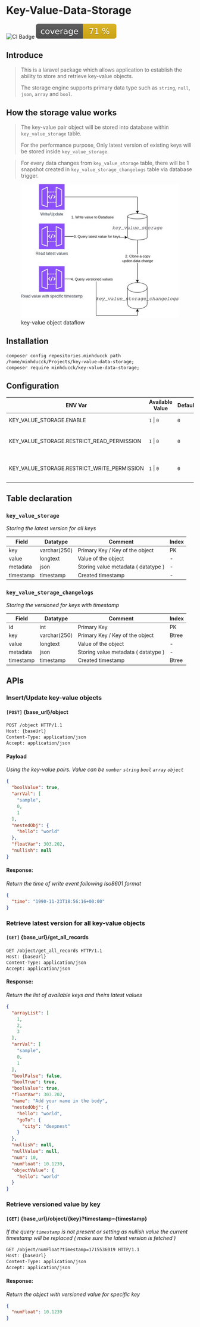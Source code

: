 # Key-Value-Data-Storage

![CI Badge](https://github.com/minhducck/key-value-data-storage/actions/workflows/package-dev.yml/badge.svg?branch=main)
![CI Badge](https://raw.githubusercontent.com/minhducck/key-value-data-storage/image-data/coverage.svg)

## Introduce

> This is a laravel package which allows application to establish the ability to store and retrieve key-value objects.
>
> The storage engine supports primary data type such as `string`, `null`, `json`, `array` and `bool`.

## How the storage value works

> The key-value pair object will be stored into database within `key_value_storage` table.
>
> For the performance purpose, Only latest version of existing keys will be stored inside `key_value_storage`.

> For every data changes from `key_value_storage` table, there will be 1 snapshot created
> in `key_value_storage_changelogs` table via database trigger.

<figure>
    <img src="./docs/key-value-data-flow.jpg"
         alt="Albuquerque, New Mexico">
    <figcaption>key-value object dataflow</figcaption>
</figure>

## Installation

```shell
composer config repositories.minhducck path /home/minhducck/Projects/key-value-data-storage;
composer require minhducck/key-value-data-storage;
```

## Configuration

| ENV Var                                     | Available Value | Default | Description                                  |
|---------------------------------------------|-----------------|---------|----------------------------------------------|
| KEY_VALUE_STORAGE.ENABLE                    | `1` \| `0`      | `0`     | To enable the Module                         |
| KEY_VALUE_STORAGE.RESTRICT_READ_PERMISSION  | `1` \| `0`      | `0`     | To enable authentication for READ resources  |
| KEY_VALUE_STORAGE.RESTRICT_WRITE_PERMISSION | `1` \| `0`      | `0`     | To enable authentication for WRITE resources |

## Table declaration

### `key_value_storage`

_Storing the latest version for all keys_

| Field     | Datatype     | Comment                             | Index |
|-----------|--------------|-------------------------------------|-------|
| key       | varchar(250) | Primary Key / Key of the object     | PK    |
| value     | longtext     | Value of the object                 | \-    |
| metadata  | json         | Storing value metadata ( datatype ) | \-    |
| timestamp | timestamp    | Created timestamp                   | \-    |

### `key_value_storage_changelogs`

_Storing the versioned for keys with timestamp_

| Field     | Datatype     | Comment                             | Index |
|-----------|--------------|-------------------------------------|-------|
| id        | int          | Primary Key                         | PK    |
| key       | varchar(250) | Primary Key / Key of the object     | Btree |
| value     | longtext     | Value of the object                 | \-    |
| metadata  | json         | Storing value metadata ( datatype ) | \-    |
| timestamp | timestamp    | Created timestamp                   | Btree |

## APIs

### Insert/Update key-value objects

#### `[POST]` {base_url}/object

```http request
POST /object HTTP/1.1
Host: {baseUrl}
Content-Type: application/json
Accept: application/json
```

#### Payload

_Using the key-value pairs. Value can be `number` `string` `bool` `array` `object`_

```JSON
{
  "boolValue": true,
  "arrVal": [
    "sample",
    0,
    1
  ],
  "nestedObj": {
    "hello": "world"
  },
  "floatVar": 303.202,
  "nullish": null
}
```

#### Response:

_Return the time of write event following Iso8601 format_

```JSON
{
  "time": "1990-11-23T18:56:16+00:00"
}
```

### Retrieve latest version for all key-value objects

#### `[GET]` {base_url}/get_all_records

```http request
GET /object/get_all_records HTTP/1.1
Host: {baseUrl}
Content-Type: application/json
Accept: application/json
```

#### Response:

_Return the list of available keys and theirs latest values_

```JSON
{
  "arrayList": [
    1,
    2,
    3
  ],
  "arrVal": [
    "sample",
    0,
    1
  ],
  "boolFalse": false,
  "boolTrue": true,
  "boolValue": true,
  "floatVar": 303.202,
  "name": "Add your name in the body",
  "nestedObj": {
    "hello": "world",
    "goTo": {
      "city": "deepnest"
    }
  },
  "nullish": null,
  "nullValue": null,
  "num": 10,
  "numFloat": 10.1239,
  "objectValue": {
    "hello": "world"
  }
}
```

### Retrieve versioned value by key

#### `[GET]` {base_url}/object/{key}?timestamp={timestamp}

_If the query `timestamp` is not present or setting as nullish value the current timestamp will be replaced ( make sure
the latest version is fetched )_

```http request
GET /object/numFloat?timestamp=1715536019 HTTP/1.1
Host: {baseUrl}
Content-Type: application/json
Accept: application/json
```

#### Response:

_Return the object with versioned value for specific key_

```JSON
{
  "numFloat": 10.1239
}
```


